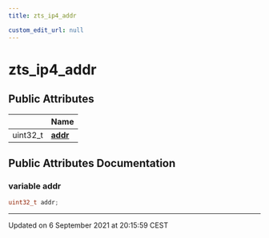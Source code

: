 ```yaml
---
title: zts_ip4_addr

custom_edit_url: null
---
```


# zts_ip4_addr



## Public Attributes

|                | Name           |
| -------------- | -------------- |
| uint32_t | **[addr](/autogen/libzt/classes/structzts__ip4__addr.md#variable-addr)**  |

## Public Attributes Documentation

### variable addr

```cpp
uint32_t addr;
```


-------------------------------

Updated on  6 September 2021 at 20:15:59 CEST